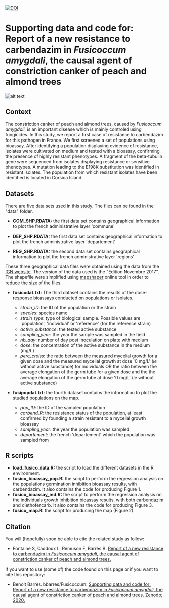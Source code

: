 [![DOI](https://zenodo.org/badge/190763363.svg)](https://zenodo.org/badge/latestdoi/190763363)

# Supporting data and code for: Report of a new resistance to carbendazim in *Fusicoccum amygdali*, the causal agent of constriction canker of peach and almond trees

![alt text](https://y9xjpa.db.files.1drv.com/y4mpjcgFHlzSPQzhQNV-dAkypEx7uWgJhPxL6MraJDeaIrM-2RuAwYTpqu6gxKuqMRb9SuyCU4qQntQUYMi3VF9MkovXWgC_P5rG5ny6lLdKjXJBjVdPkGUuy3TLdyJC6jCzGDkk2SOaGWwlQCHLn-uyF7zSROc9SEcCcHqbh9OSCh2vv6eWVhUQ-vt5FdOrxCRxSXRJ_c1xKVKZtnYyOViXw?width=1584&height=588&cropmode=none)


## Context
The constriction canker of peach and almond trees, caused by *Fusicoccum amygdali*, is an important disease which is mainly controled using fungicides. In this study, we report a first case of resistance to carbendazim for this pathogen in France. We first screened a set of populations using bioassay. After identifying a population displaying evidence of resistance, isolates were cultivated on medium and tested with a bioassay, confirming the presence of highly resistant phenotypes. A fragment of the beta-tubulin gene were sequenced from isolates displaying resistance or sensitive phenotypes. A mutation leading to the E198K substitution was identified in resistant isolates. The population from which resistant isolates have been identified is located in Corsica Island.


## Datasets
There are five data sets used in this study. The files can be found in the "data" folder. 

+ **COM_SHP.RDATA:** the first data set contains geographical information to plot the french administrative layer 'commune'

+ **DEP_SHP.RDATA:** the first data set contains geographical information to plot the french administrative layer 'departement'

+ **REG_SHP.RDATA:** the second data set contains geographical information to plot the french administrative layer 'regions'

These three geographical data files were obtained using the data from the [IGN website](http://professionnels.ign.fr/adminexpress). The version of the data used is the "Edition Novembre 2017". The shapefile were simplified using [mapshaper](https://mapshaper.org/) online tool in order to reduce the size of the files. 

+ **fusicodat.txt:** The third dataset contains the results of the dose-response bioassays conducted on populations or isolates. 
  + *strain_ID*: the ID of the population or the strain
  + *species*: species name
  + *strain_type*: type of biological sample. Possible values are 'population', 'individual' or 'reference' (for the reference strain)
  + *active_substance*: the tested active substance
  + *sampling_year*: the year the sample was sampled in the field
  + *nb_day*: number of day post inoculation on plate with medium
  + *dose*: the concentration of the active substance in the medium (mg/L)
  + *perc_croiss*: the ratio between the measured mycelial growth for a given dose and the measured mycelial growth at dose '0 mg/L' (*ie* without active substance) for individuals OR the ratio between the average elongation of the germ tube for a given dose and the the average elongation of the germ tube at dose '0 mg/L' (*ie* without active substance)

+ **fusipopdat.txt:** the fourth dataset contains the information to plot the studied populations on the map. 
  + *pop_ID*: the ID of the sampled population
  + *carbend_R*: the resistance status of the population, at least confirmed by founding a strain resistant to a mycelial growth bioassay
  + *sampling_year*: the year the population was sampled
  + *departement*: the french 'departement' which the population was sampled from


## R scripts
+ **load_fusico_data.R:** the script to load the different datasets in the R environment. 
+ **fusico_bioassay_pop.R:** the script to perform the regression analysis on the populations germination inhibition bioassay results, with carbendazim. It also contains the code for producing Figure 1. 
+ **fusico_bioassay_ind.R:** the script to perform the regression analysis on the individuals growth inhibition bioassay results, with both carbendazim and diethofencarb. It also contains the code for producing Figure 3. 
+ **fusico_map.R:** the script for producing the map (Figure 2). 


## Citation
You will (hopefully) soon be able to cite the related study as follow: 
+ Fontaine S, Caddoux L, Remuson F, Barrès B. [Report of a new resistance to carbendazim in *Fusicoccum amygdali*, the causal agent of constriction canker of peach and almond trees.]()

If you want to use (some of) the code found on this page or if you want to cite this repository: 
+ Benoit Barrès. bbarres/Fusicoccum: [Supporting data and code for: Report of a new resistance to carbendazim in *Fusicoccum amygdali*, the causal agent of constriction canker of peach and almond trees. Zenodo; 2020.](https://zenodo.org/badge/latestdoi/190763363)
